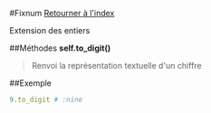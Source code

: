 #Fixnum
[Retourner à l'index](README.md)

Extension des entiers

##Méthodes
**self.to_digit()**

> Renvoi la représentation textuelle d'un chiffre  
  
>   




##Exemple
```ruby  
9.to_digit # :nine  
```

